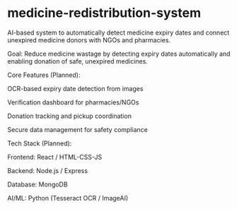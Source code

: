 # medicine-redistribution-system
AI-based system to automatically detect medicine expiry dates and connect unexpired medicine donors with NGOs and pharmacies.


Goal: Reduce medicine wastage by detecting expiry dates automatically and enabling donation of safe, unexpired medicines.

Core Features (Planned):

  OCR-based expiry date detection from images

  Verification dashboard for pharmacies/NGOs

  Donation tracking and pickup coordination

  Secure data management for safety compliance

Tech Stack (Planned):

  Frontend: React / HTML-CSS-JS

  Backend: Node.js / Express

  Database: MongoDB

  AI/ML: Python (Tesseract OCR / ImageAI)


